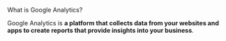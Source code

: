 
What is Google Analytics?

Google Analytics is **a platform that collects data from your websites and apps to create reports that provide insights into your business**.